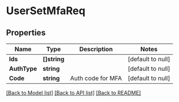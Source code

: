 # UserSetMfaReq

## Properties
Name | Type | Description | Notes
------------ | ------------- | ------------- | -------------
**Ids** | **[]string** |  | [default to null]
**AuthType** | **string** |  | [default to null]
**Code** | **string** | Auth code for MFA | [default to null]

[[Back to Model list]](../README.md#documentation-for-models) [[Back to API list]](../README.md#documentation-for-api-endpoints) [[Back to README]](../README.md)


